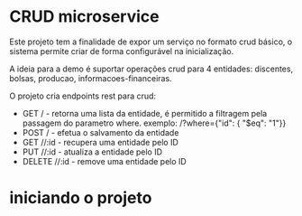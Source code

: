 # CRUD microservice

Este projeto tem a finalidade de expor um serviço no formato crud básico, o sistema permite criar de forma configurável na inicialização.

A ideia para a demo é suportar operações crud para 4 entidades: discentes, bolsas, producao, informacoes-financeiras.

O projeto cria endpoints rest para crud:

* GET /<entity> - retorna uma lista da entidade, é permitido a filtragem pela passagem do parametro where. exemplo: /<entity>?where={"id": { "$eq": "1"}}
* POST /<entity> - efetua o salvamento da entidade
* GET /<entity>/:id - recupera uma entidade pelo ID
* PUT /<entity>/:id - atualiza a entidade pelo ID
* DELETE /<entity>/:id - remove uma entidade pelo ID


# iniciando o projeto
